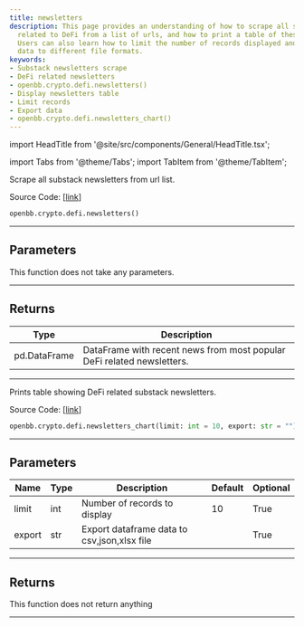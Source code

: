 ```yaml
---
title: newsletters
description: This page provides an understanding of how to scrape all substack newsletters
  related to DeFi from a list of urls, and how to print a table of these newsletters.
  Users can also learn how to limit the number of records displayed and export the
  data to different file formats.
keywords:
- Substack newsletters scrape
- DeFi related newsletters
- openbb.crypto.defi.newsletters()
- Display newsletters table
- Limit records
- Export data
- openbb.crypto.defi.newsletters_chart()
---
```


import HeadTitle from '@site/src/components/General/HeadTitle.tsx';

<HeadTitle title="newsletters - Defi - Crypto - Reference | OpenBB SDK Docs" />

import Tabs from '@theme/Tabs';
import TabItem from '@theme/TabItem';

<Tabs>
<TabItem value="model" label="Model" default>

Scrape all substack newsletters from url list.

Source Code: [[link](https://github.com/OpenBB-finance/OpenBBTerminal/tree/main/openbb_terminal/cryptocurrency/defi/substack_model.py#L54)]

```python
openbb.crypto.defi.newsletters()
```

---

## Parameters

This function does not take any parameters.

---

## Returns

| Type | Description |
| ---- | ----------- |
| pd.DataFrame | DataFrame with recent news from most popular DeFi related newsletters. |
---

</TabItem>
<TabItem value="view" label="Chart">

Prints table showing DeFi related substack newsletters.

Source Code: [[link](https://github.com/OpenBB-finance/OpenBBTerminal/tree/main/openbb_terminal/cryptocurrency/defi/substack_view.py#L16)]

```python
openbb.crypto.defi.newsletters_chart(limit: int = 10, export: str = "")
```

---

## Parameters

| Name | Type | Description | Default | Optional |
| ---- | ---- | ----------- | ------- | -------- |
| limit | int | Number of records to display | 10 | True |
| export | str | Export dataframe data to csv,json,xlsx file |  | True |


---

## Returns

This function does not return anything

---

</TabItem>
</Tabs>

